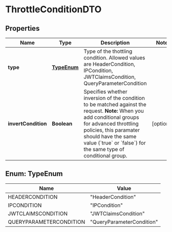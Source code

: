 
# ThrottleConditionDTO

## Properties
Name | Type | Description | Notes
------------ | ------------- | ------------- | -------------
**type** | [**TypeEnum**](#TypeEnum) | Type of the thottling condition. Allowed values are HeaderCondition, IPCondition, JWTClaimsCondition, QueryParameterCondition  | 
**invertCondition** | **Boolean** | Specifies whether inversion of the condition to be matched against the request.  **Note:** When you add conditional groups for advanced throttling policies, this paramater should have the same value (&#x60;true&#x60; or &#x60;false&#x60;) for the same type of conditional group.  |  [optional]


<a name="TypeEnum"></a>
## Enum: TypeEnum
Name | Value
---- | -----
HEADERCONDITION | &quot;HeaderCondition&quot;
IPCONDITION | &quot;IPCondition&quot;
JWTCLAIMSCONDITION | &quot;JWTClaimsCondition&quot;
QUERYPARAMETERCONDITION | &quot;QueryParameterCondition&quot;



